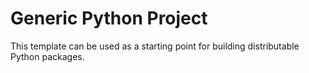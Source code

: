 # Generic Python Project

This template can be used as a starting point for building distributable Python packages.

